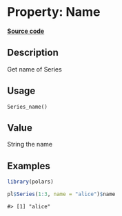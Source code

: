 
# Property: Name

[**Source code**](https://github.com/pola-rs/r-polars/tree/53c7d964901ed4a019998e89aff8c6d44691d793/R/series__series.R#L502)

## Description

Get name of Series

## Usage

<pre><code class='language-R'>Series_name()
</code></pre>

## Value

String the name

## Examples

``` r
library(polars)

pl$Series(1:3, name = "alice")$name
```

    #> [1] "alice"
